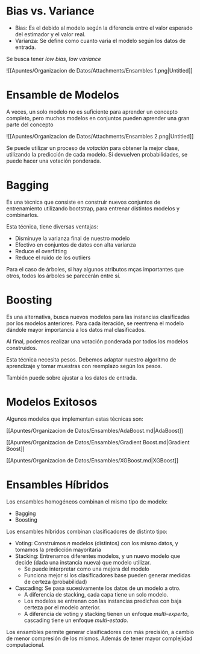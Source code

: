 # Bias vs. Variance

- Bias: Es el debido al modelo según la diferencia entre el valor esperado del estimador y el valor real.
- Varianza: Se define como cuanto varia el modelo según los datos de entrada.

Se busca tener *low bias, low variance*

![[Apuntes/Organizacion de Datos/Attachments/Ensambles 1.png|Untitled]]

# Ensamble de Modelos

A veces, un solo modelo no es suficiente para aprender un concepto completo, pero muchos modelos en conjuntos pueden aprender una gran parte del concepto

![[Apuntes/Organizacion de Datos/Attachments/Ensambles 2.png|Untitled]]

Se puede utilizar un proceso de *votación* para obtener la mejor clase, utilizando la predicción de cada modelo. Si devuelven probabilidades, se puede hacer una votación ponderada.

# Bagging

Es una técnica que consiste en construir nuevos conjuntos de entrenamiento utilizando bootstrap, para entrenar distintos modelos y combinarlos.

Esta técnica, tiene diversas ventajas:

- Disminuye la varianza final de nuestro modelo
- Efectivo en conjuntos de datos con alta varianza
- Reduce el overfitting
- Reduce el ruido de los outliers

Para el caso de árboles, si hay algunos atributos mças importantes que otros, todos los árboles se parecerán entre sí.

# Boosting

Es una alternativa, busca nuevos modelos para las instancias clasificadas por los modelos anteriores. Para cada iteración, se reentrena el modelo dándole mayor importancia a los datos mal clasificados.

Al final, podemos realizar una votación ponderada por todos los modelos construidos.

Esta técnica necesita pesos. Debemos adaptar nuestro algoritmo de aprendizaje y tomar muestras con reemplazo según los pesos.

También puede sobre ajustar a los datos de entrada.

# Modelos Exitosos

Algunos modelos que implementan estas técnicas son:

[[Apuntes/Organizacion de Datos/Ensambles/AdaBoost.md|AdaBoost]]

[[Apuntes/Organizacion de Datos/Ensambles/Gradient Boost.md|Gradient Boost]]

[[Apuntes/Organizacion de Datos/Ensambles/XGBoost.md|XGBoost]]

# Ensambles Híbridos

Los ensambles homogéneos combinan el mismo tipo de modelo:

- Bagging
- Boosting

Los ensambles híbridos combinan clasificadores de distinto tipo:

- Voting: Construimos $n$ modelos (distintos) con los mismo datos, y tomamos la predicción mayoritaria
- Stacking: Entrenamos diferentes modelos, y un nuevo modelo que decide (dada una instancia nueva) que modelo utilizar.
    - Se puede interpretar como una mejora del modelo
    - Funciona mejor si los clasificadores base pueden generar medidas de certeza (probabilidad)
- Cascading: Se pasa sucesivamente los datos de un modelo a otro.
    - A diferencia de stacking, cada capa tiene un solo modelo.
    - Los modelos se entrenan con las instancias predichas con baja certeza por el modelo anterior.
    - A diferencia de voting y stacking tienen un enfoque *multi-experto*, cascading tiene un enfoque *multi-estado*.

Los ensambles permite generar clasificadores con más precisión, a cambio de menor compresión de los mismos. Además de tener mayor complejidad computacional.